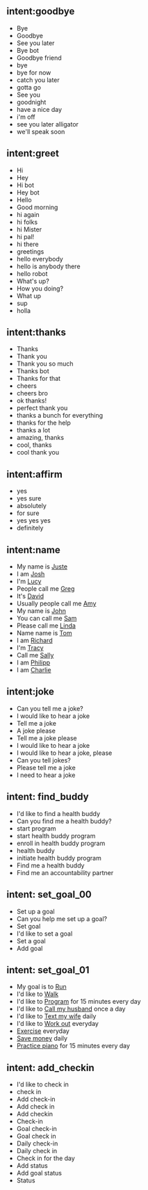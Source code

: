<!--- Make sure to update this training data file with more training examples from https://forum.rasa.com/t/rasa-starter-pack/704 -->

## intent:goodbye <!--- The label of the intent -->
- Bye 			<!--- Training examples for intent 'bye'-->
- Goodbye
- See you later
- Bye bot
- Goodbye friend
- bye
- bye for now
- catch you later
- gotta go
- See you
- goodnight
- have a nice day
- i'm off
- see you later alligator
- we'll speak soon

## intent:greet
- Hi
- Hey
- Hi bot
- Hey bot
- Hello
- Good morning
- hi again
- hi folks
- hi Mister
- hi pal!
- hi there
- greetings
- hello everybody
- hello is anybody there
- hello robot
- What's up?
- How you doing?
- What up
- sup
- holla

## intent:thanks
- Thanks
- Thank you
- Thank you so much
- Thanks bot
- Thanks for that
- cheers
- cheers bro
- ok thanks!
- perfect thank you
- thanks a bunch for everything
- thanks for the help
- thanks a lot
- amazing, thanks
- cool, thanks
- cool thank you

## intent:affirm
- yes
- yes sure
- absolutely
- for sure
- yes yes yes
- definitely


## intent:name
- My name is [Juste](name)  <!--- Square brackets contain the value of entity while the text in parentheses is a a label of the entity -->
- I am [Josh](name)
- I'm [Lucy](name)
- People call me [Greg](name)
- It's [David](name)
- Usually people call me [Amy](name)
- My name is [John](name)
- You can call me [Sam](name)
- Please call me [Linda](name)
- Name name is [Tom](name)
- I am [Richard](name)
- I'm [Tracy](name)
- Call me [Sally](name)
- I am [Philipp](name)
- I am [Charlie](name)


## intent:joke
- Can you tell me a joke?
- I would like to hear a joke
- Tell me a joke
- A joke please
- Tell me a joke please
- I would like to hear a joke
- I would like to hear a joke, please
- Can you tell jokes?
- Please tell me a joke
- I need to hear a joke

## intent: find_buddy
- I'd like to find a health buddy
- Can you find me a health buddy?
- start program
- start health buddy program
- enroll in health buddy program
- health buddy
- initiate health buddy program
- Find me a health buddy
- Find me an accountability partner

## intent: set_goal_00
- Set up a goal
- Can you help me set up a goal?
- Set goal
- I'd like to set a goal
- Set a goal
- Add goal

## intent: set_goal_01
- My goal is to [Run](goal)
- I'd like to [Walk](goal)
- I'd like to [Program](goal) for 15 minutes every day
- I'd like to [Call my husband](goal) once a day
- I'd like to [Text my wife](goal) daily
- I'd like to [Work out](goal) everyday
- [Exercise](goal) everyday
- [Save money](goal) daily
- [Practice piano](goal) for 15 minutes every day

## intent: add_checkin
- I'd like to check in
- check in
- Add check-in
- Add check in
- Add checkin
- Check-in
- Goal check-in
- Goal check in
- Daily check-in
- Daily check in
- Check in for the day
- Add status
- Add goal status
- Status
